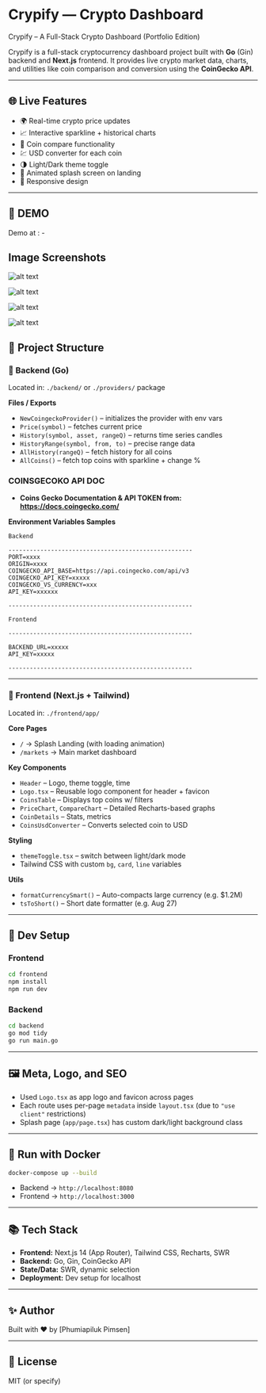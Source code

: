 # Crypify — Crypto Dashboard

Crypify – A Full-Stack Crypto Dashboard (Portfolio Edition)

Crypify is a full-stack cryptocurrency dashboard project built with **Go** (Gin) backend and **Next.js** frontend. It provides live crypto market data, charts, and utilities like coin comparison and conversion using the **CoinGecko API**.

---

## 🌐 Live Features

- 🌍 Real-time crypto price updates
- 📈 Interactive sparkline + historical charts
- 🔄 Coin compare functionality
- 💹 USD converter for each coin
- 🌗 Light/Dark theme toggle
- 🚀 Animated splash screen on landing
- 📱 Responsive design

---

## 🚀 DEMO
Demo at : -

## Image Screenshots

![alt text](/doc/image.png)

![alt text](/doc/image-7.png)

![alt text](/doc/image-6.png)

![alt text](/doc/image-3.png)

## 📁 Project Structure

### 🔧 Backend (Go)

Located in: `./backend/` or `./providers/` package

**Files / Exports**
- `NewCoingeckoProvider()` – initializes the provider with env vars
- `Price(symbol)` – fetches current price
- `History(symbol, asset, rangeQ)` – returns time series candles
- `HistoryRange(symbol, from, to)` – precise range data
- `AllHistory(rangeQ)` – fetch history for all coins
- `AllCoins()` – fetch top coins with sparkline + change %

### COINSGECOKO API DOC
- **Coins Gecko Documentation & API TOKEN from: https://docs.coingecko.com/**



**Environment Variables Samples**
```
Backend

----------------------------------------------------
PORT=xxxx
ORIGIN=xxxx
COINGECKO_API_BASE=https://api.coingecko.com/api/v3
COINGECKO_API_KEY=xxxxx
COINGECKO_VS_CURRENCY=xxx
API_KEY=xxxxxx

----------------------------------------------------

Frontend

----------------------------------------------------

BACKEND_URL=xxxxx
API_KEY=xxxxx

----------------------------------------------------

```

---



### 🎨 Frontend (Next.js + Tailwind)

Located in: `./frontend/app/`

**Core Pages**
- `/` → Splash Landing (with loading animation)
- `/markets` → Main market dashboard

**Key Components**
- `Header` – Logo, theme toggle, time
- `Logo.tsx` – Reusable logo component for header + favicon
- `CoinsTable` – Displays top coins w/ filters
- `PriceChart`, `CompareChart` – Detailed Recharts-based graphs
- `CoinDetails` – Stats, metrics
- `CoinsUsdConverter` – Converts selected coin to USD

**Styling**
- `themeToggle.tsx` – switch between light/dark mode
- Tailwind CSS with custom `bg`, `card`, `line` variables

**Utils**
- `formatCurrencySmart()` – Auto-compacts large currency (e.g. $1.2M)
- `tsToShort()` – Short date formatter (e.g. Aug 27)

---

## 🔧 Dev Setup

### Frontend

```bash
cd frontend
npm install
npm run dev
```


### Backend

```bash
cd backend
go mod tidy
go run main.go
```

---



## 🖼 Meta, Logo, and SEO

- Used `Logo.tsx` as app logo and favicon across pages
- Each route uses per-page `metadata` inside `layout.tsx` (due to `"use client"` restrictions)
- Splash page (`app/page.tsx`) has custom dark/light background class

---

## 🐳 Run with Docker

```bash
docker-compose up --build
```

- Backend → `http://localhost:8080`
- Frontend → `http://localhost:3000`


---

## 📚 Tech Stack

- **Frontend:** Next.js 14 (App Router), Tailwind CSS, Recharts, SWR
- **Backend:** Go, Gin, CoinGecko API
- **State/Data:** SWR, dynamic selection
- **Deployment:** Dev setup for localhost

---

## ✨ Author

Built with ❤️ by [Phumiapiluk Pimsen]

---

## 📄 License

MIT (or specify)